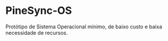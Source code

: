 # PineSync-OS
Protótipo de Sistema Operacional mínimo, de baixo custo e baixa necessidade de recursos.
